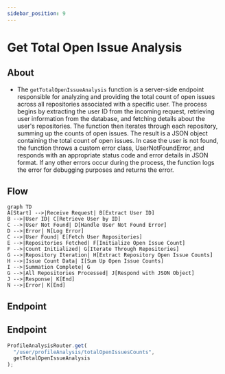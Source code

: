 ```yaml
---
sidebar_position: 9
---
```


# Get Total Open Issue Analysis

## About

- The `getTotalOpenIssueAnalysis` function is a server-side endpoint responsible for analyzing and providing the total count of open issues across all repositories associated with a specific user. The process begins by extracting the user ID from the incoming request, retrieving user information from the database, and fetching details about the user's repositories. The function then iterates through each repository, summing up the counts of open issues. The result is a JSON object containing the total count of open issues. In case the user is not found, the function throws a custom error class, UserNotFoundError, and responds with an appropriate status code and error details in JSON format. If any other errors occur during the process, the function logs the error for debugging purposes and returns the error.

## Flow

```meramaid
graph TD
A[Start] -->|Receive Request| B[Extract User ID]
B -->|User ID| C[Retrieve User by ID]
C -->|User Not Found| D[Handle User Not Found Error]
D -->|Error| N[Log Error]
C -->|User Found| E[Fetch User Repositories]
E -->|Repositories Fetched| F[Initialize Open Issue Count]
F -->|Count Initialized| G[Iterate Through Repositories]
G -->|Repository Iteration| H[Extract Repository Open Issue Counts]
H -->|Issue Count Data| I[Sum Up Open Issue Counts]
I -->|Summation Complete| G
G -->|All Repositories Processed| J[Respond with JSON Object]
J -->|Response| K[End]
N -->|Error| K[End]

```

## Endpoint

## Endpoint

```javascript title="Routes/Analysis/profileAnalysis.router.js"
ProfileAnalysisRouter.get(
  "/user/profileAnalysis/totalOpenIssuesCounts",
  getTotalOpenIssueAnalysis
);
```
